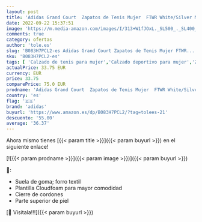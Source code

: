 ```yaml
---
layout: post
title: 'Adidas Grand Court  Zapatos de Tenis Mujer  FTWR White/Silver Met./Silver Met  35.5 EU'
date: 2022-09-22 15:37:51
image: 'https://m.media-amazon.com/images/I/313+W1fJOxL._SL500_._SL400_.jpg'
comments: true
category: ofertas
author: 'tole.es'
slug: 'B083H7PCL2-es Adidas Grand Court Zapatos de Tenis Mujer FTWR...'
sku: 'B083H7PCL2-es'
tags: [ 'Calzado de tenis para mujer','Calzado deportivo para mujer','Zapatillas y calzado deportivo para mujer','Zapatos','Zapatos para mujer','Zapatos y complementos','adidas','zapatos','🇪🇸', ]
actualPrice: 33.75 EUR
currency: EUR
price: 33.75
comparePrice: 75.0 EUR
prodname: 'Adidas Grand Court  Zapatos de Tenis Mujer  FTWR White/Silver Met./Silver Met  35.5 EU'
country: 'es'
flag: '🇪🇸'
brand: 'adidas'
buyurl: 'https://www.amazon.es/dp/B083H7PCL2/?tag=tolees-21'
descuento: '55.00'
average: '36.37'
---
```


Ahora mismo tienes [{{< param title >}}]({{< param buyurl >}}) en el siguiente enlace!

[![{{< param prodname >}}]({{< param image >}})]({{< param buyurl >}})

🔎:

- Suela de goma; forro textil
- Plantilla Cloudfoam para mayor comodidad
- Cierre de cordones
- Parte superior de piel

[🛒 Visítala!!!]({{< param buyurl >}})
